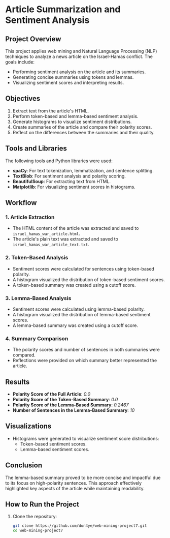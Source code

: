 # Article Summarization and Sentiment Analysis

## **Project Overview**
This project applies web mining and Natural Language Processing (NLP) techniques to analyze a news article on the Israel-Hamas conflict. The goals include:
- Performing sentiment analysis on the article and its summaries.
- Generating concise summaries using tokens and lemmas.
- Visualizing sentiment scores and interpreting results.

## **Objectives**
1. Extract text from the article's HTML.
2. Perform token-based and lemma-based sentiment analysis.
3. Generate histograms to visualize sentiment distributions.
4. Create summaries of the article and compare their polarity scores.
5. Reflect on the differences between the summaries and their quality.

## **Tools and Libraries**
The following tools and Python libraries were used:
- **spaCy**: For text tokenization, lemmatization, and sentence splitting.
- **TextBlob**: For sentiment analysis and polarity scoring.
- **BeautifulSoup**: For extracting text from HTML.
- **Matplotlib**: For visualizing sentiment scores in histograms.

## **Workflow**
### **1. Article Extraction**
- The HTML content of the article was extracted and saved to `israel_hamas_war_article.html`.
- The article's plain text was extracted and saved to `israel_hamas_war_article_text.txt`.

### **2. Token-Based Analysis**
- Sentiment scores were calculated for sentences using token-based polarity.
- A histogram visualized the distribution of token-based sentiment scores.
- A token-based summary was created using a cutoff score.

### **3. Lemma-Based Analysis**
- Sentiment scores were calculated using lemma-based polarity.
- A histogram visualized the distribution of lemma-based sentiment scores.
- A lemma-based summary was created using a cutoff score.

### **4. Summary Comparison**
- The polarity scores and number of sentences in both summaries were compared.
- Reflections were provided on which summary better represented the article.

## **Results**
- **Polarity Score of the Full Article**: *0.0*
- **Polarity Score of the Token-Based Summary**: *0.0*  
- **Polarity Score of the Lemma-Based Summary**: *0.2467*  
- **Number of Sentences in the Lemma-Based Summary**: *10*

## **Visualizations**
- Histograms were generated to visualize sentiment score distributions:
  - Token-based sentiment scores.
  - Lemma-based sentiment scores.

## **Conclusion**
The lemma-based summary proved to be more concise and impactful due to its focus on high-polarity sentences. This approach effectively highlighted key aspects of the article while maintaining readability.

## **How to Run the Project**
1. Clone the repository:
   ```bash
   git clone https://github.com/don4ye/web-mining-project7.git
   cd web-mining-project7
